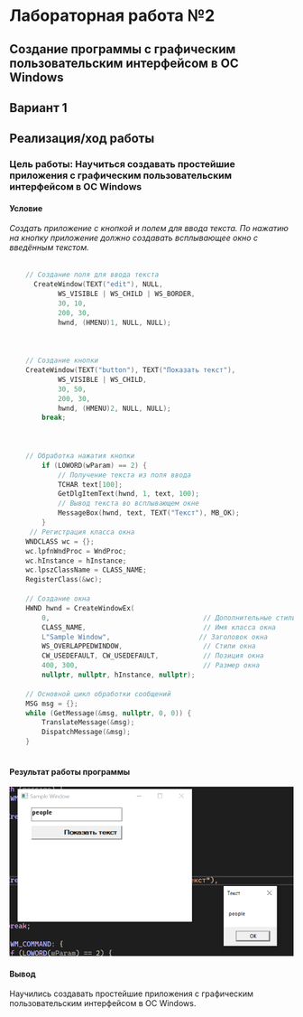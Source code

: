 # Лабораторная работа №2 #

## Создание программы с графическим пользовательским интерфейсом в ОС Windows ##

## Вариант 1 ##

## Реализация/ход работы ##

### Цель работы: Научиться создавать простейшие приложения с графическим пользовательским интерфейсом в ОС Windows ###

#### **Условие** ####

_Создать приложение с кнопкой и полем для ввода текста. По нажатию на кнопку приложение должно создавать всплывающее окно с введённым текстом._

```c++

    // Создание поля для ввода текста
      CreateWindow(TEXT("edit"), NULL,
            WS_VISIBLE | WS_CHILD | WS_BORDER,
            30, 10,
            200, 30,
            hwnd, (HMENU)1, NULL, NULL);

  

    // Создание кнопки
    CreateWindow(TEXT("button"), TEXT("Показать текст"),
            WS_VISIBLE | WS_CHILD,
            30, 50,
            200, 30,
            hwnd, (HMENU)2, NULL, NULL);
        break;

        

    // Обработка нажатия кнопки
        if (LOWORD(wParam) == 2) {
            // Получение текста из поля ввода
            TCHAR text[100];
            GetDlgItemText(hwnd, 1, text, 100);
            // Вывод текста во всплывающем окне
            MessageBox(hwnd, text, TEXT("Текст"), MB_OK);
        }
     // Регистрация класса окна
    WNDCLASS wc = {};
    wc.lpfnWndProc = WndProc;
    wc.hInstance = hInstance;
    wc.lpszClassName = CLASS_NAME;
    RegisterClass(&wc);

    // Создание окна
    HWND hwnd = CreateWindowEx(
        0,                                      // Дополнительные стили окна
        CLASS_NAME,                             // Имя класса окна
        L"Sample Window",                      // Заголовок окна
        WS_OVERLAPPEDWINDOW,                    // Стили окна
        CW_USEDEFAULT, CW_USEDEFAULT,           // Позиция окна
        400, 300,                               // Размер окна
        nullptr, nullptr, hInstance, nullptr);

    // Основной цикл обработки сообщений
    MSG msg = {};
    while (GetMessage(&msg, nullptr, 0, 0)) {
        TranslateMessage(&msg);
        DispatchMessage(&msg);
    }
        
```

#### Результат работы программы ####

![Alt text](image.png)

#### Вывод ####

Научились создавать простейшие приложения с графическим пользовательским интерфейсом в ОС Windows.
